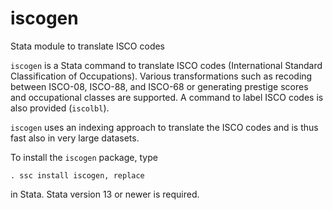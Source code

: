 # iscogen
Stata module to translate ISCO codes

`iscogen` is a Stata command to translate ISCO codes (International
Standard Classification of Occupations). Various transformations such as 
recoding between ISCO-08, ISCO-88, and ISCO-68 or generating prestige scores 
and occupational classes are supported. A command to label ISCO codes is
also provided (`iscolbl`).

`iscogen` uses an indexing approach to translate the ISCO codes and is thus
fast also in very large datasets.

To install the `iscogen` package, type

    . ssc install iscogen, replace

in Stata. Stata version 13 or newer is required.
